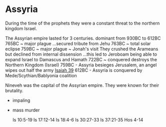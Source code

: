 # Assyria


During the time of the prophets they were a constant threat to the northern kingdom Israel.


The Assyrian empire lasted for 3 centuries.
  dominant from 930BC to 612BC
  765BC ~ major plague
          ...secured tribute from Jehu
  763BC ~ total solar eclipse
  759BC ~ major plague
        ~ Jonah's visit
          They crushed the Arameans but declined from internal dissension
          ...this led to Jeroboam being able to expand Israel to Damascus and Hamath
  722BC ~ conquered destroys the Northern Kingdom (Israel)
  759BC - Assyria besieges Jerusalem, an angel wipes out half the army [Isaiah 39]()
  612BC - Assyria is conquered by Mede/Scythian/Bablyonia coalition


Nineveh was the capital of the Assyrian empire.
They were known for their brutality.
- impaling
- mass murder



  Is 10:5-19
  Is 17:12-14
  Is 18:4-6
  Is 30:27-33
  Is 37:21-35
  Hos 4-14
